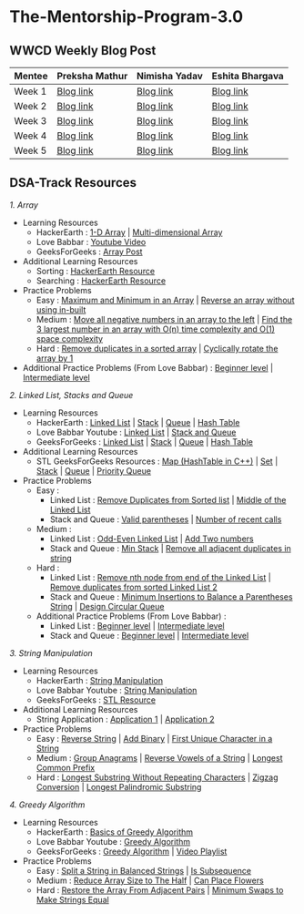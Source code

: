 # The-Mentorship-Program-3.0

## WWCD Weekly Blog Post
| Mentee  | Preksha Mathur | Nimisha Yadav | Eshita Bhargava |
| ------------- | ------------- | ------------- | ------------- |
| Week 1  | [Blog link](https://preksha-mathur12.medium.com/my-experience-as-a-mentee-in-women-who-code-delhi-mentorship-program-week-1-bb70db2cb7e5)  | [Blog link](https://medium.com/@nimishayadav/a-new-opportunity-means-a-fresh-start-and-a-chance-to-bring-to-reality-all-the-wonderful-6ddd6724e734)  | [Blog link](https://eshitabhargava.medium.com/women-who-code-delhi-mentorship-program-3-0-week-1-f2b13ce42594)  |
| Week 2  | [Blog link](https://preksha-mathur12.medium.com/my-experience-as-a-mentee-in-women-who-code-delhi-mentorship-program-week-2-a1e7c1446b2e) | [Blog link](https://nimishayadav.medium.com/week-2-of-women-who-code-mentorship-program-fc35df6e4f50) | [Blog link](https://eshitabhargava.medium.com/women-who-code-delhi-mentorship-program-3-0-week-2-d79f7b51c782) |
| Week 3  | [Blog link](https://preksha-mathur12.medium.com/my-experience-as-a-mentee-in-women-who-code-delhi-mentorship-program-week-3-f8fafaa49a5e) | [Blog link](https://link.medium.com/brg7vyf03db) | [Blog link](https://eshitabhargava.medium.com/women-who-code-delhi-mentorship-program-3-0-week-3-c412ed0bc745) |
| Week 4  | [Blog link](https://preksha-mathur12.medium.com/my-experience-as-a-mentee-in-women-who-code-delhi-mentorship-program-week-4-c42449499fa2) | [Blog link](https://link.medium.com/0usCakSSjeb) | [Blog link](https://eshitabhargava.medium.com/women-who-code-delhi-mentorship-program-3-0-week-4-5742395f506) |
| Week 5  | [Blog link](https://preksha-mathur12.medium.com/my-experience-as-a-mentee-in-women-who-code-delhi-mentorship-program-week-5-e668f1fc8cd0) | [Blog link](https://nimishayadav.medium.com/women-who-code-mentorship-program-3-0-29cd3348992a) | [Blog link](https://eshitabhargava.medium.com/women-who-code-delhi-mentorship-program-3-0-week-5-5fc64806b7fd) |

## DSA-Track Resources

*1. Array*
- Learning Resources
  - HackerEarth : [1-D Array](https://www.hackerearth.com/practice/data-structures/arrays/1-d/tutorial/) |  [Multi-dimensional Array](https://www.hackerearth.com/practice/data-structures/arrays/multi-dimensional/tutorial/)
  - Love Babbar : [Youtube Video](https://www.youtube.com/watch?v=U50xV2ZrvUg&list=PL4PCksYQGLJM2mKe1n8LnFgcm3FRLhxZ9&index=6)
  - GeeksForGeeks : [Array Post](https://www.geeksforgeeks.org/array-data-structure/)
- Additional Learning Resources
  - Sorting : [HackerEarth Resource](https://www.hackerearth.com/practice/algorithms/sorting/bubble-sort/tutorial/)
  - Searching : [HackerEarth Resource](https://www.hackerearth.com/practice/algorithms/searching/linear-search/tutorial/)
- Practice Problems
  - Easy : [Maximum and Minimum in an Array](https://www.geeksforgeeks.org/program-find-minimum-maximum-element-array/) | [Reverse an array without using in-built](https://www.geeksforgeeks.org/write-a-program-to-reverse-an-array-or-string/)
  - Medium : [Move all negative numbers in an array to the left](https://www.geeksforgeeks.org/move-negative-numbers-beginning-positive-end-constant-extra-space/) | [Find the 3 largest number in an array with O(n) time complexity and O(1) space complexity](https://www.geeksforgeeks.org/third-largest-element-array-distinct-elements/)
  - Hard : [Remove duplicates in a sorted array](https://www.geeksforgeeks.org/remove-duplicates-sorted-array/) | [Cyclically rotate the array by 1](https://practice.geeksforgeeks.org/problems/cyclically-rotate-an-array-by-one2614/1)
- Additional Practice Problems (From Love Babbar) : [Beginner level](https://onedrive.live.com/?authkey=%21AAS2BR1TOHr1vyA&cid=842AECBB531CCEA4&id=842AECBB531CCEA4%218808&parId=842AECBB531CCEA4%218803&o=OneUp) | [Intermediate level](https://onedrive.live.com/?authkey=%21AE%5F1ta0M0JJiGDI&cid=842AECBB531CCEA4&id=842AECBB531CCEA4%218809&parId=842AECBB531CCEA4%218803&o=OneUp)

*2. Linked List, Stacks and Queue*
- Learning Resources
  - HackerEarth : [Linked List](https://www.hackerearth.com/practice/data-structures/linked-list/singly-linked-list/tutorial/) | [Stack](https://www.hackerearth.com/practice/data-structures/stacks/basics-of-stacks/tutorial/) | [Queue](https://www.hackerearth.com/practice/data-structures/queues/basics-of-queues/tutorial/) | [Hash Table](https://www.hackerearth.com/practice/data-structures/hash-tables/basics-of-hash-tables/tutorial/)
  - Love Babbar Youtube : [Linked List](https://www.youtube.com/watch?v=7aaLHxSLnQA&list=PL4PCksYQGLJM2mKe1n8LnFgcm3FRLhxZ9&index=8) | [Stack and Queue](https://www.youtube.com/watch?v=cHaMZyvRghc&list=PL4PCksYQGLJM2mKe1n8LnFgcm3FRLhxZ9&index=10)
  - GeeksForGeeks : [Linked List](https://www.geeksforgeeks.org/data-structures/linked-list/) | [Stack](https://www.geeksforgeeks.org/stack-data-structure/) | [Queue](https://www.geeksforgeeks.org/queue-data-structure/) | [Hash Table](https://www.geeksforgeeks.org/hashing-data-structure/)
- Additional Learning Resources
  - STL GeeksForGeeks Resources : [Map (HashTable in C++)](https://www.geeksforgeeks.org/map-associative-containers-the-c-standard-template-library-stl/) | [Set](https://www.geeksforgeeks.org/set-in-cpp-stl/) | [Stack](https://www.geeksforgeeks.org/stack-in-cpp-stl/) | [Queue](https://www.geeksforgeeks.org/queue-cpp-stl/) | [Priority Queue](https://www.geeksforgeeks.org/priority-queue-in-cpp-stl/)
- Practice Problems
    - Easy : 
      - Linked List : [Remove Duplicates from Sorted list](https://leetcode.com/problems/remove-duplicates-from-sorted-list/) | [Middle of the Linked List](https://leetcode.com/problems/middle-of-the-linked-list)
      - Stack and Queue : [Valid parentheses](https://leetcode.com/problems/valid-parentheses/) | [Number of recent calls](https://leetcode.com/problems/number-of-recent-calls/)
    - Medium : 
      - Linked List : [Odd-Even Linked List](https://leetcode.com/problems/odd-even-linked-list/) | [Add Two numbers](https://leetcode.com/problems/add-two-numbers/)
      - Stack and Queue : [Min Stack](https://leetcode.com/problems/min-stack/) | [Remove all adjacent duplicates in string](https://leetcode.com/problems/remove-all-adjacent-duplicates-in-string/)
    - Hard : 
      - Linked List : [Remove nth node from end of the Linked List](https://leetcode.com/problems/remove-nth-node-from-end-of-list/) | [Remove duplicates from sorted Linked List 2](https://leetcode.com/problems/remove-duplicates-from-sorted-list-ii/)
      - Stack and Queue : [Minimum Insertions to Balance a Parentheses String](https://leetcode.com/problems/minimum-insertions-to-balance-a-parentheses-string/) | [Design Circular Queue](https://leetcode.com/problems/design-circular-queue/)
  - Additional Practice Problems (From Love Babbar) : 
    - Linked List : [Beginner level](https://onedrive.live.com/?cid=842aecbb531ccea4&id=842AECBB531CCEA4%218961&authkey=%21AEMBFgSyckfUpaw) | [Intermediate level](https://onedrive.live.com/?cid=842aecbb531ccea4&id=842AECBB531CCEA4%218962&authkey=%21AFbmDQIFIZMqRO4)
    - Stack and Queue : [Beginner level](https://drive.google.com/file/d/1q2LyAdlULdrcky3KieE3BNGh4rSpRHnG/view) | [Intermediate level](https://drive.google.com/file/d/1iQ6AVe9FqjziRJJ0jxFP46x79a2x7TCY/view)

*3. String Manipulation*
- Learning Resources
  - HackerEarth : [String Manipulation](https://www.hackerearth.com/practice/algorithms/string-algorithm/basics-of-string-manipulation/tutorial/)
  - Love Babbar Youtube : [String Manipulation](https://www.youtube.com/watch?v=359kHvHNJeE&list=PL4PCksYQGLJM2mKe1n8LnFgcm3FRLhxZ9&index=7)
  - GeeksForGeeks : [STL Resource](https://www.geeksforgeeks.org/stdstring-class-in-c/)
- Additional Learning Resources
  - String Application : [Application 1](https://www.geeksforgeeks.org/c-string-class-and-its-applications/) | [Application 2](https://www.geeksforgeeks.org/c-string-class-applications-set-2/)
- Practice Problems
  - Easy : [Reverse String](https://leetcode.com/problems/reverse-string/) | [Add Binary](https://leetcode.com/problems/add-binary/) | [First Unique Character in a String](https://leetcode.com/problems/first-unique-character-in-a-string/)
  - Medium : [Group Anagrams](https://leetcode.com/problems/group-anagrams/) | [Reverse Vowels of a String](https://leetcode.com/problems/reverse-vowels-of-a-string/) | [Longest Common Prefix](https://leetcode.com/problems/longest-common-prefix/)
  - Hard : [Longest Substring Without Repeating Characters](https://leetcode.com/problems/longest-substring-without-repeating-characters) | [Zigzag Conversion](https://leetcode.com/problems/zigzag-conversion/) | [Longest Palindromic Substring](https://leetcode.com/problems/longest-palindromic-substring/)


*4. Greedy Algorithm*
- Learning Resources
  - HackerEarth : [Basics of Greedy Algorithm](https://www.hackerearth.com/practice/algorithms/greedy/basics-of-greedy-algorithms/tutorial/)
  - Love Babbar Youtube : [Greedy Algorithm](https://www.youtube.com/watch?v=sq_cXYjSglQ)
  - GeeksForGeeks : [Greedy Algorithm](https://www.geeksforgeeks.org/greedy-algorithms/) | [Video Playlist](https://www.youtube.com/watch?v=HzeK7g8cD0Y&list=PLqM7alHXFySESatj68JKWHRVhoJ1BxtLW)
- Practice Problems
  - Easy : [Split a String in Balanced Strings](https://leetcode.com/problems/split-a-string-in-balanced-strings/) | [Is Subsequence](https://leetcode.com/problems/is-subsequence/)
  - Medium : [Reduce Array Size to The Half](https://leetcode.com/problems/reduce-array-size-to-the-half/) | [Can Place Flowers](https://leetcode.com/problems/can-place-flowers/)
  - Hard : [Restore the Array From Adjacent Pairs](https://leetcode.com/problems/restore-the-array-from-adjacent-pairs/) | [Minimum Swaps to Make Strings Equal](https://leetcode.com/problems/minimum-swaps-to-make-strings-equal/)



